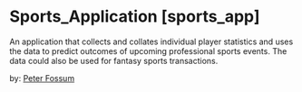 # Sports_Application [sports_app]

An application that collects and collates individual player
statistics and uses the data to predict outcomes of upcoming
professional sports events.  The data could also be used for
fantasy sports transactions.

by: [Peter Fossum](pgfossum@gmail.com)
